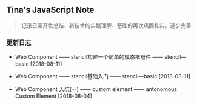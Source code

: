 ## Tina's JavaScript Note
> 记录日常开发总结、新技术的实践理解、基础的再次巩固扎实，逐步完善

### 更新日志

+ Web Component —— stencil构建一个简单的模态框组件 —— stencil—basic [2018-08-11]

+ Web Component —— stencil基础入门 —— stencil—basic [2018-08-11]

+ Web Component 入坑(一) —— custom element —— antonomous Custom Element [2018-08-04] 




    